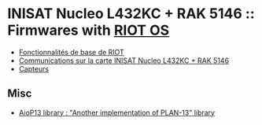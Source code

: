 # INISAT Nucleo L432KC + RAK 5146 :: Firmwares with [RIOT OS](https://github.com/RIOT-OS/RIOT)

* [Fonctionnalités de base de RIOT](basics.md)
* [Communications sur la carte INISAT Nucleo L432KC + RAK 5146](comm.md)
* [Capteurs](sensors.md)

## Misc
* [AioP13 library : "Another implementation of PLAN-13" library](https://github.com/thingsat/riot_modules/tree/main/modules/aiop13)
